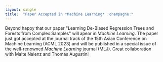 ```yaml
---
layout: single
title:  "Paper Accepted in *Machine Learning* :champagne:"
---
```




Beyond happy that our paper "Learning De-Biased Regression Trees and Forests from Complex Samples" will apear in *Machine Learning*. The paper just got accepted at the journal track of the 15th Asian Conference on Machine Learning (ACML 2023) and will be published in a special issue of the well-renowned *Machine Learning* journal (MLJ). Great collaboration with Malte Nalenz and Thomas Augustin!